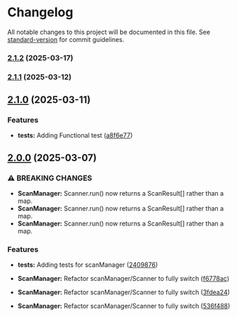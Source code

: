 # Changelog

All notable changes to this project will be documented in this file. See [standard-version](https://github.com/conventional-changelog/standard-version) for commit guidelines.

### [2.1.2](https://github.com/caycecodes/cayce-core/compare/v2.1.1...v2.1.2) (2025-03-17)

### [2.1.1](https://github.com/caycecodes/cayce-core/compare/v2.1.0...v2.1.1) (2025-03-12)

## [2.1.0](https://github.com/caycecodes/cayce-core/compare/v2.0.0...v2.1.0) (2025-03-11)


### Features

* **tests:** Adding Functional test ([a8f6e77](https://github.com/caycecodes/cayce-core/commit/a8f6e779662b4cede0a91d39216f5343e03dc773))

## [2.0.0](https://github.com/caycecodes/cayce-core/compare/v0.0.45...v2.0.0) (2025-03-07)

### ⚠ BREAKING CHANGES

- **ScanManager:** Scanner.run() now returns a ScanResult[] rather than a map.
- **ScanManager:** Scanner.run() now returns a ScanResult[] rather than a map.
- **ScanManager:** Scanner.run() now returns a ScanResult[] rather than a map.

### Features

- **tests:** Adding tests for scanManager ([2409876](https://github.com/caycecodes/cayce-core/commit/2409876ed6f5733dd625d10ba3b2049e1f84bc26))

- **ScanManager:** Refactor scanManager/Scanner to fully switch ([f6778ac](https://github.com/caycecodes/cayce-core/commit/f6778accae9d961afe1a8248da0f903b353b9af2))
- **ScanManager:** Refactor scanManager/Scanner to fully switch ([3fdea24](https://github.com/caycecodes/cayce-core/commit/3fdea240f43c313014b9088ac689b35cc40a66dd))
- **ScanManager:** Refactor scanManager/Scanner to fully switch ([536f488](https://github.com/caycecodes/cayce-core/commit/536f48859a6a7a6ebacfc7d6d0796ca6501e5761))
